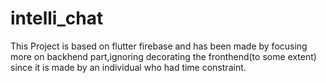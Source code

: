 # intelli_chat

This Project is based on flutter firebase and has been made by focusing more on backhend part,ignoring decorating the fronthend(to some extent) since it is made by an individual who had time constraint.

